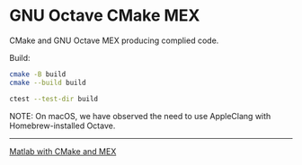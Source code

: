 # GNU Octave CMake MEX

CMake and GNU Octave MEX producing complied code.

Build:

```sh
cmake -B build
cmake --build build

ctest --test-dir build
```

NOTE: On macOS, we have observed the need to use AppleClang with Homebrew-installed Octave.

---

[Matlab with CMake and MEX](https://github.com/scivision/matlab-cmake-mex)
